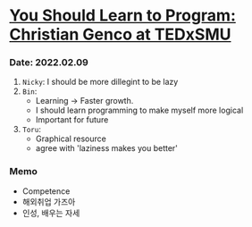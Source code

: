 # [You Should Learn to Program: Christian Genco at TEDxSMU](https://www.youtube.com/watch?v=xfBWk4nw440)
### Date: 2022.02.09

1. `Nicky`: I should be more dillegint to be lazy
2. `Bin`: 
    - Learning -> Faster growth. 
    - I should learn programming to make myself more logical
    - Important for future
3. `Toru`:
    - Graphical resource
    - agree with 'laziness makes you better'

### Memo
- Competence
- 해외취업 가즈아
- 인성, 배우는 자세
